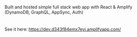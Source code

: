 Built and hosted simple full stack web app with React & Amplify (DynamoDB, GraphQL, AppSync, Auth)
#
See it here: https://dev.d343f84emx7eyi.amplifyapp.com/
